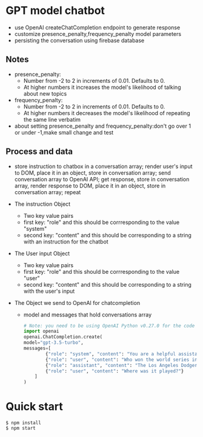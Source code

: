 # GPT model chatbot

- use OpenAI createChatCompletion endpoint to generate response
- customize presence_penalty,frequency_penalty model parameters
- persisting the conversation using firebase database

## Notes

- presence_penalty:
  - Number from -2 to 2 in increments of 0.01. Defaults to 0.
  - At higher numbers it increases the model's likelihood of talking about new topics
- frequency_penalty:
  - Number from -2 to 2 in increments of 0.01. Defaults to 0.
  - At higher numbers it decreases the model's likelihood of repeating the same line verbatim
- about setting presence_penalty and frequency_penalty:don't go over 1 or under -1,make small change and test

## Process and data

- store instruction to chatbox in a conversation array; render user's input to DOM, place it in an object, store in conversation array; send conversation array to OpenAI API; get response, store in conversation array, render response to DOM, place it in an object, store in conversation array; repeat
- The instruction Object
  - Two key value pairs
  - first key: "role" and this should be corrresponding to the value "system"
  - second key: "content" and this should be corresponding to a string with an instruction for the chatbot
- The User input Object
  - Two key value pairs
  - first key: "role" and this should be corrresponding to the value "user"
  - second key: "content" and this should be corresponding to a string with the user's input
- The Object we send to OpenAI for chatcompletion

  - model and messages that hold conversations array

    ```python
    # Note: you need to be using OpenAI Python v0.27.0 for the code below to work
    import openai
    openai.ChatCompletion.create(
    model="gpt-3.5-turbo",
    messages=[
            {"role": "system", "content": "You are a helpful assistant."},
            {"role": "user", "content": "Who won the world series in 2020?"},
            {"role": "assistant", "content": "The Los Angeles Dodgers won the World Series in 2020."},
            {"role": "user", "content": "Where was it played?"}
        ]
    )
    ```

# Quick start

```
$ npm install
$ npm start
```
